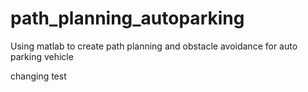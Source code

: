 # path_planning_autoparking
Using matlab to create path planning and obstacle avoidance for auto parking vehicle

changing test
